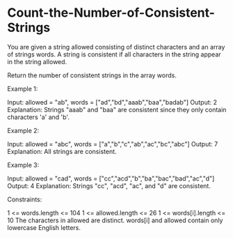 # Count-the-Number-of-Consistent-Strings

You are given a string allowed consisting of distinct characters and an array of strings words. A string is consistent if all characters in the string appear in the string allowed.

Return the number of consistent strings in the array words.


Example 1:

Input: allowed = "ab", words = ["ad","bd","aaab","baa","badab"]
Output: 2
Explanation: Strings "aaab" and "baa" are consistent since they only contain characters 'a' and 'b'.


Example 2:

Input: allowed = "abc", words = ["a","b","c","ab","ac","bc","abc"]
Output: 7
Explanation: All strings are consistent.


Example 3:

Input: allowed = "cad", words = ["cc","acd","b","ba","bac","bad","ac","d"]
Output: 4
Explanation: Strings "cc", "acd", "ac", and "d" are consistent.
 

Constraints:

1 <= words.length <= 104
1 <= allowed.length <= 26
1 <= words[i].length <= 10
The characters in allowed are distinct.
words[i] and allowed contain only lowercase English letters.
